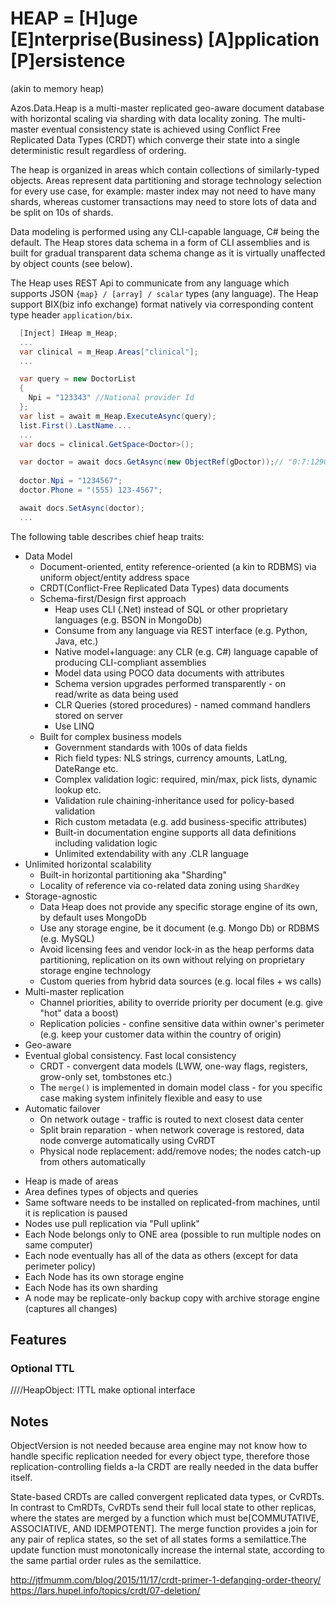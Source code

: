 ﻿# HEAP = [H]uge [E]nterprise(Business) [A]pplication [P]ersistence

(akin to memory heap)

Azos.Data.Heap is a multi-master replicated geo-aware document database with horizontal
scaling via sharding with data locality zoning.
The multi-master eventual consistency state is achieved using Conflict Free Replicated Data Types
(CRDT) which converge their state into a single deterministic result regardless of ordering. 

The heap is organized in areas which contain collections of similarly-typed objects.
Areas represent data partitioning and storage technology selection for every use case, 
for example: master index may not need to have many shards, whereas customer transactions
may need to store lots of data and be split on 10s of shards.

Data modeling is performed using any CLI-capable language, C# being the default.
The Heap stores data schema in a form of CLI  assemblies and is built for
gradual transparent data schema change as it is virtually unaffected by object counts (see below).

The Heap uses REST Api to communicate from any language which supports JSON `{map} / [array] / scalar` types (any language).
The Heap support BIX(biz info exchange) format natively via corresponding content type header `application/bix`.

```csharp
  [Inject] IHeap m_Heap;
  ...
  var clinical = m_Heap.Areas["clinical"];
  ...

  var query = new DoctorList
  {
    Npi = "123343" //National provider Id
  };
  var list = await m_Heap.ExecuteAsync(query);
  list.First().LastName....
  ...
  var docs = clinical.GetSpace<Doctor>();

  var doctor = await docs.GetAsync(new ObjectRef(gDoctor));// "0:7:12901"
  
  doctor.Npi = "1234567";
  doctor.Phone = "(555) 123-4567";

  await docs.SetAsync(doctor);
  ...
```

The following table describes chief heap traits:

* Data Model
  * Document-oriented, entity reference-oriented (a kin to RDBMS) via uniform object/entity address space
  * CRDT(Conflict-Free Replicated Data Types) data documents
  * Schema-first/Design first approach
    * Heap uses CLI (.Net) instead of SQL or other proprietary languages (e.g. BSON in MongoDb)
    * Consume from any language via REST interface (e.g. Python, Java, etc.)
    * Native model+language: any CLR (e.g. C#) language capable of producing CLI-compliant assemblies
    * Model data using POCO data documents with attributes
    * Schema version upgrades performed transparently - on read/write as data being used
    * CLR Queries (stored procedures) - named command handlers stored on server
    * Use LINQ
  * Built for complex business models 
    * Government standards with 100s of data fields
    * Rich field types: NLS strings, currency amounts, LatLng, DateRange etc.
    * Complex validation logic: required, min/max, pick lists, dynamic lookup etc.
    * Validation rule chaining-inheritance used for policy-based validation
    * Rich custom metadata (e.g. add business-specific attributes)
    * Built-in documentation engine supports all data definitions including validation logic
    * Unlimited extendability with any .CLR language
* Unlimited horizontal scalability
  * Built-in horizontal partitioning aka "Sharding"
  * Locality of reference via co-related data zoning using `ShardKey`
* Storage-agnostic
  * Data Heap does not provide any specific storage engine of its own, by default uses MongoDb
  * Use any storage engine, be it document (e.g. Mongo Db) or RDBMS (e.g. MySQL)
  * Avoid licensing fees and vendor lock-in as the heap performs data partitioning, replication on its own without relying on proprietary storage engine technology
  * Custom queries from hybrid data sources (e.g. local files + ws calls)
* Multi-master replication 
  * Channel priorities, ability to override priority per document (e.g. give "hot" data a boost)
  * Replication policies - confine sensitive data within owner's perimeter (e.g. keep your customer data within the country of origin)
* Geo-aware
* Eventual global consistency. Fast local consistency
  * CRDT - convergent data models (LWW, one-way flags, registers, grow-only set, tombstones etc.)
  * The `merge()` is implemented in domain model class - for you specific case making system infinitely flexible and easy to use
* Automatic failover
  * On network outage - traffic is routed to next closest data center
  * Split brain reparation - when network coverage is restored, data node converge automatically using CvRDT
  * Physical node replacement: add/remove nodes; the nodes catch-up from others automatically


- Heap is made of areas
- Area defines types of objects and queries
- Same software needs to be installed on replicated-from machines, until it is replication is paused
- Nodes use pull replication via "Pull uplink"
- Each Node belongs only to ONE area (possible to run multiple nodes on same computer)
- Each node eventually has all of the data as others (except for data perimeter policy)
- Each Node has its own storage engine
- Each Node has its own sharding
- A node may be replicate-only backup copy with archive storage engine (captures all changes)


## Features

### Optional TTL

////HeapObject:   ITTL
make optional interface


## Notes

ObjectVersion is not needed because area engine may not know how to handle specific replication
needed for every object type, therefore those replication-controlling fields a-la CRDT are really needed
in the data buffer itself.

State-based CRDTs are called convergent replicated data types, or CvRDTs. In contrast to CmRDTs, CvRDTs send their full local state
to other replicas, where the states are merged by a function which must be[COMMUTATIVE, ASSOCIATIVE, AND IDEMPOTENT].
The merge function provides a join for any pair of replica states, so the set of all states forms a semilattice.The update function must monotonically increase the internal state, according to the same partial order rules as the semilattice.

http://jtfmumm.com/blog/2015/11/17/crdt-primer-1-defanging-order-theory/
https://lars.hupel.info/topics/crdt/07-deletion/